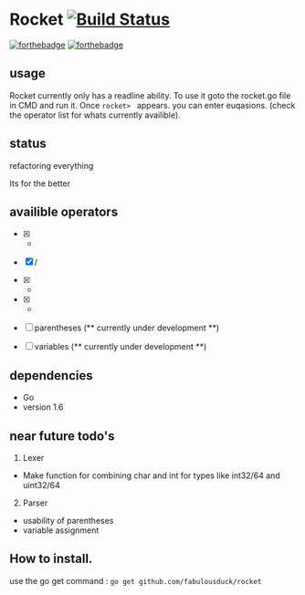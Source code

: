 # Rocket [![Build Status](https://travis-ci.org/fabulousduck/rocket.svg?branch=master)](https://travis-ci.org/fabulousduck/rocket)
[![forthebadge](http://forthebadge.com/images/badges/designed-in-ms-paint.svg)](http://forthebadge.com)
[![forthebadge](http://forthebadge.com/images/badges/powered-by-jeffs-keyboard.svg)](http://forthebadge.com)

## usage

Rocket currently only has a readline ability.
To use it goto the rocket.go file in CMD and run it.
Once `rocket> ` appears. you can enter euqasions. (check the operator list for whats currently availible).


## status
 
refactoring everything 

Its for the better
## availible operators

 - [x] *
 - [x] /
 - [x] +
 - [x] -
 - [ ] parentheses   (** currently under development **)
 - [ ] variables     (** currently under development **)
 
 
## dependencies

- Go
- version 1.6

## near future todo's

1. Lexer
  * Make function for combining char and int for types like int32/64 and uint32/64
2. Parser
  * usability of parentheses
  * variable assignment

## How to install.

   use the go get command :
   ` go get github.com/fabulousduck/rocket `
   
